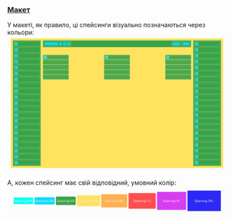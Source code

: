 ### [Макет](#layouts)

У макеті, як правило, ці спейсинги візуально позначаються через кольори:
![Typical spacing layout in Figma](../../assets/typical-spacing-layout.png)

А, кожен спейсинг має свій відповідний, умовний колір:
![Spacing colors](../../assets/spacing-colors.png)
